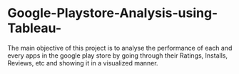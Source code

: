 # Google-Playstore-Analysis-using-Tableau-
The main objective of this project is to analyse the performance of each and every apps in the google play store by going through their Ratings, Installs, Reviews, etc and showing it in a visualized manner.
